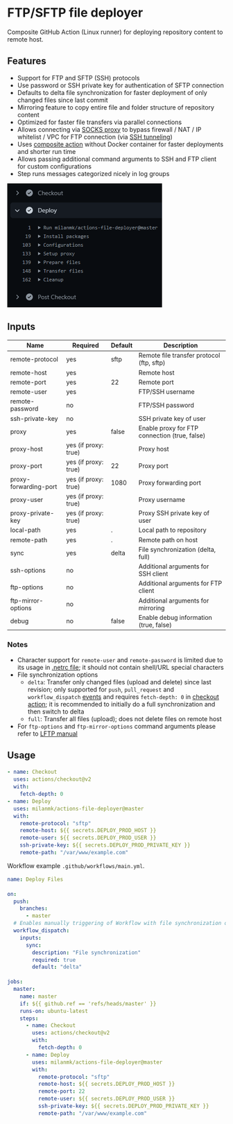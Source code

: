 # FTP/SFTP file deployer

Composite GitHub Action (Linux runner) for deploying repository content to remote host.

## Features

- Support for FTP and SFTP (SSH) protocols
- Use password or SSH private key for authentication of SFTP connection
- Defaults to delta file synchronization for faster deployment of only changed files since last commit
- Mirroring feature to copy entire file and folder structure of repository content
- Optimized for faster file transfers via parallel connections
- Allows connecting via [SOCKS proxy](https://en.wikipedia.org/wiki/SOCKS) to bypass firewall / NAT / IP whitelist / VPC for FTP connection (via [SSH tunneling](https://www.ssh.com/academy/ssh/tunneling))
- Uses [composite action](https://docs.github.com/en/actions/creating-actions/about-actions#types-of-actions) without Docker container for faster deployments and shorter run time
- Allows passing additional command arguments to SSH and FTP client for custom configurations
- Step runs messages categorized nicely in log groups

![Workflow screenshot](./screenshot.png)

## Inputs

| Name                  | Required             | Default | Description                                   |
|-----------------------|----------------------|---------|-----------------------------------------------|
| remote-protocol       | yes                  | sftp    | Remote file transfer protocol (ftp, sftp)     |
| remote-host           | yes                  |         | Remote host                                   |
| remote-port           | yes                  | 22      | Remote port                                   |
| remote-user           | yes                  |         | FTP/SSH username                              |
| remote-password       | no                   |         | FTP/SSH password                              |
| ssh-private-key       | no                   |         | SSH private key of user                       |
| proxy                 | yes                  | false   | Enable proxy for FTP connection (true, false) |
| proxy-host            | yes (if proxy: true) |         | Proxy host                                    |
| proxy-port            | yes (if proxy: true) | 22      | Proxy port                                    |
| proxy-forwarding-port | yes (if proxy: true) | 1080    | Proxy forwarding port                         |
| proxy-user            | yes (if proxy: true) |         | Proxy username                                |
| proxy-private-key     | yes (if proxy: true) |         | Proxy SSH private key of user                 |
| local-path            | yes                  | .       | Local path to repository                      |
| remote-path           | yes                  | .       | Remote path on host                           |
| sync                  | yes                  | delta   | File synchronization (delta, full)            |
| ssh-options           | no                   |         | Additional arguments for SSH client           |
| ftp-options           | no                   |         | Additional arguments for FTP client           |
| ftp-mirror-options    | no                   |         | Additional arguments for mirroring            |
| debug                 | no                   | false   | Enable debug information (true, false)        |

### Notes

- Character support for `remote-user` and `remote-password` is limited due to its usage in [.netrc file](https://www.gnu.org/software/inetutils/manual/html_node/The-_002enetrc-file.html); it should not contain shell/URL special characters
- File synchronization options
  - `delta`: Transfer only changed files (upload and delete) since last revision; only supported for `push`, `pull_request` and `workflow_dispatch` [events](https://docs.github.com/en/actions/reference/events-that-trigger-workflows) and requires `fetch-depth: 0` in [checkout action](https://github.com/actions/checkout); it is recommended to initially do a full synchronization and then switch to delta
  - `full`: Transfer all files (upload); does not delete files on remote host
- For `ftp-options` and `ftp-mirror-options` command arguments please refer to [LFTP manual](https://lftp.yar.ru/lftp-man.html)

## Usage

```yml
- name: Checkout
  uses: actions/checkout@v2
  with:
    fetch-depth: 0
- name: Deploy
  uses: milanmk/actions-file-deployer@master
  with:
    remote-protocol: "sftp"
    remote-host: ${{ secrets.DEPLOY_PROD_HOST }}
    remote-user: ${{ secrets.DEPLOY_PROD_USER }}
    ssh-private-key: ${{ secrets.DEPLOY_PROD_PRIVATE_KEY }}
    remote-path: "/var/www/example.com"
```

Workflow example `.github/workflows/main.yml`.

```yml
name: Deploy Files

on:
  push:
    branches:
      - master
  # Enables manually triggering of Workflow with file synchronization option
  workflow_dispatch:
    inputs:
      sync:
        description: "File synchronization"
        required: true
        default: "delta"

jobs:
  master:
    name: master
    if: ${{ github.ref == 'refs/heads/master' }}
    runs-on: ubuntu-latest
    steps:
      - name: Checkout
        uses: actions/checkout@v2
        with:
          fetch-depth: 0
      - name: Deploy
        uses: milanmk/actions-file-deployer@master
        with:
          remote-protocol: "sftp"
          remote-host: ${{ secrets.DEPLOY_PROD_HOST }}
          remote-port: 22
          remote-user: ${{ secrets.DEPLOY_PROD_USER }}
          ssh-private-key: ${{ secrets.DEPLOY_PROD_PRIVATE_KEY }}
          remote-path: "/var/www/example.com"
```

